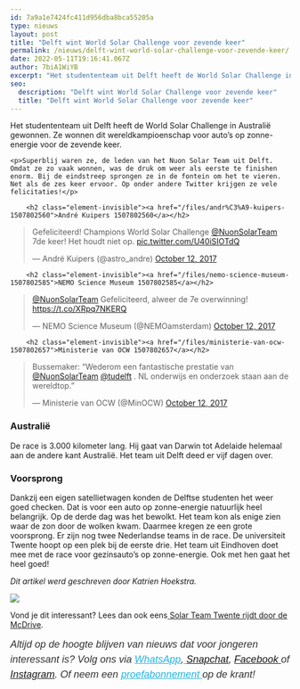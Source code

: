 ```yaml
---
id: 7a9a1e7424fc411d956dba8bca55205a
type: nieuws
layout: post
title: "Delft wint World Solar Challenge voor zevende keer"
permalink: /nieuws/delft-wint-world-solar-challenge-voor-zevende-keer/
date: 2022-05-11T19:16:41.067Z
author: 7biA1WiYB
excerpt: "Het studententeam uit Delft heeft de World Solar Challenge in Australië gewonnen. Ze wonnen dit wereldkampioenschap voor auto’s op zonne-energie voor de zevende keer.  "
seo:
  description: "Delft wint World Solar Challenge voor zevende keer"
  title: "Delft wint World Solar Challenge voor zevende keer"
---
```

Het studententeam uit Delft heeft de World Solar Challenge in Australië gewonnen. Ze wonnen dit wereldkampioenschap voor auto’s op zonne-energie voor de zevende keer.  

    <p>Superblij waren ze, de leden van het Nuon Solar Team uit Delft. Omdat ze zo vaak wonnen, was de druk om weer als eerste te finishen enorm. Bij de eindstreep sprongen ze in de fontein om het te vieren. Net als de zes keer ervoor. Op onder andere Twitter krijgen ze vele felicitaties!</p>
<p><div class="media media-element-container media-default"><div id="file-419406" class="file file-document file-text-oembed">

        <h2 class="element-invisible"><a href="/files/andr%C3%A9-kuipers-1507802560">André Kuipers 1507802560</a></h2>
    
  
  <div class="content">
    
<blockquote class="twitter-tweet" data-width="550"><p lang="nl" dir="ltr">Gefeliciteerd! Champions World Solar Challenge <a href="https://twitter.com/nuonsolarteam?ref_src=twsrc%5Etfw">@NuonSolarTeam</a> 7de keer! Het houdt niet op. <a href="https://t.co/U40iSIOTdQ">pic.twitter.com/U40iSIOTdQ</a></p>&mdash; André Kuipers (@astro_andre) <a href="https://twitter.com/astro_andre/status/918364832771997698?ref_src=twsrc%5Etfw">October 12, 2017</a></blockquote>
<script async="" src="https://platform.twitter.com/widgets.js" charset="utf-8"></script>
  </div>

  
</div>
</div>
<p><div class="media media-element-container media-default"><div id="file-419407" class="file file-document file-text-oembed">

        <h2 class="element-invisible"><a href="/files/nemo-science-museum-1507802585">NEMO Science Museum 1507802585</a></h2>
    
  
  <div class="content">
    
<blockquote class="twitter-tweet" data-width="550"><p lang="nl" dir="ltr"><a href="https://twitter.com/nuonsolarteam?ref_src=twsrc%5Etfw">@NuonSolarTeam</a> Gefeliciteerd, alweer de 7e overwinning! <a href="https://t.co/XRpq7NKERQ">https://t.co/XRpq7NKERQ</a></p>&mdash; NEMO Science Museum (@NEMOamsterdam) <a href="https://twitter.com/NEMOamsterdam/status/918401802759962624?ref_src=twsrc%5Etfw">October 12, 2017</a></blockquote>
<script async="" src="https://platform.twitter.com/widgets.js" charset="utf-8"></script>
  </div>

  
</div>
</div>
<p><div class="media media-element-container media-default"><div id="file-419408" class="file file-document file-text-oembed">

        <h2 class="element-invisible"><a href="/files/ministerie-van-ocw-1507802657">Ministerie van OCW 1507802657</a></h2>
    
  
  <div class="content">
    
<blockquote class="twitter-tweet" data-width="550"><p lang="nl" dir="ltr">Bussemaker: “Wederom een fantastische prestatie van <a href="https://twitter.com/nuonsolarteam?ref_src=twsrc%5Etfw">@NuonSolarTeam</a> <a href="https://twitter.com/tudelft?ref_src=twsrc%5Etfw">@tudelft</a> . NL onderwijs en onderzoek staan aan de wereldtop.”</p>&mdash; Ministerie van OCW (@MinOCW) <a href="https://twitter.com/MinOCW/status/918404505162612737?ref_src=twsrc%5Etfw">October 12, 2017</a></blockquote>
<script async="" src="https://platform.twitter.com/widgets.js" charset="utf-8"></script>
  </div>

  
</div>
</div>
<h3>Australië</h3>
<p>De race is 3.000 kilometer lang. Hij gaat van Darwin tot Adelaide helemaal aan de andere kant Australië. Het team uit Delft deed er vijf dagen over.</p>
<h3>Voorsprong</h3>
<p>Dankzij een eigen satellietwagen konden de Delftse studenten het weer goed checken. Dat is voor een auto op zonne-energie natuurlijk heel belangrijk. Op de derde dag was het bewolkt. Het team kon als enige zien waar de zon door de wolken kwam. Daarmee kregen ze een grote voorsprong. Er zijn nog twee Nederlandse teams in de race. De universiteit Twente hoopt op een plek bij de eerste drie. Het team uit Eindhoven doet mee met de race voor gezinsauto’s op zonne-energie. Ook met hen gaat het heel goed!</p>
<p><em>Dit artikel werd geschreven door Katrien Hoekstra.</em></p>
<div class="kader">
<p><img class="kaderafbeelding" src="https://original.sevendays.nl/sites/default/files/ff.png"></p>
<p>Vond je dit interessant? Lees dan ook eens<a href="https://original.sevendays.nl/lifestyle/fenna-17-van-hoefwijzer-over-het-succes-van-paardentubers" target="_blank"> </a><a href="https://original.sevendays.nl/nieuws-science/solar-team-twente-rijdt-door-de-mcdrive">Solar Team Twente rijdt door de McDrive</a>.</p>
<p><em style="box-sizing: inherit; color: rgb(51, 51, 51); font-family: &quot;PT Sans&quot;, sans-serif; font-size: 18px; line-height: 27px;">Altijd op de hoogte blijven van nieuws dat voor jongeren interessant is? Volg ons via </em><em style="box-sizing: inherit; color: rgb(34, 179, 224); transition: color 0.3s ease; font-family: &quot;PT Sans&quot;, sans-serif; font-size: 18px; line-height: 27px;"><a href="https://original.sevendays.nl/whatsapp" style="box-sizing: inherit; color: rgb(34, 179, 224); transition: color 0.3s ease; font-family: &quot;PT Sans&quot;, sans-serif; font-size: 18px; line-height: 27px;">WhatsApp</a></em><em style="box-sizing: inherit; color: rgb(51, 51, 51); font-family: &quot;PT Sans&quot;, sans-serif; font-size: 18px; line-height: 27px;">,</em><em style="box-sizing: inherit; color: rgb(34, 179, 224); transition: color 0.3s ease; font-family: &quot;PT Sans&quot;, sans-serif; font-size: 18px; line-height: 27px;"><a href="https://original.sevendays.nl/whatsapp" style="box-sizing: inherit; color: rgb(34, 179, 224); transition: color 0.3s ease; font-family: &quot;PT Sans&quot;, sans-serif; font-size: 18px; line-height: 27px;"> </a></em><em style="box-sizing: inherit; color: rgb(51, 51, 51); font-family: &quot;PT Sans&quot;, sans-serif; font-size: 18px; line-height: 27px;"><a href="https://www.snapchat.com/add/sevendaysnl">Snapchat</a>, <a href="https://www.facebook.com/7Daysnl?ref=bookmarks">Facebook </a>of <a href="https://instagram.com/7DAysnl/">Instagram</a>. Of </em><em style="box-sizing: inherit; color: rgb(51, 51, 51); font-family: &quot;PT Sans&quot;, sans-serif; font-size: 18px; line-height: 27px;">neem een </em><a href="https://abonneren.sevendays.nl/abonneren/abonnementen/ae/artikel" style="box-sizing: inherit; color: rgb(34, 179, 224); transition: color 0.3s ease; font-family: &quot;PT Sans&quot;, sans-serif; font-size: 18px; line-height: 27px;"><em style="box-sizing: inherit;">proefabonnement </em></a><em style="box-sizing: inherit; color: rgb(51, 51, 51); font-family: &quot;PT Sans&quot;, sans-serif; font-size: 18px; line-height: 27px;">op de krant!</em></p>
</div>
  
